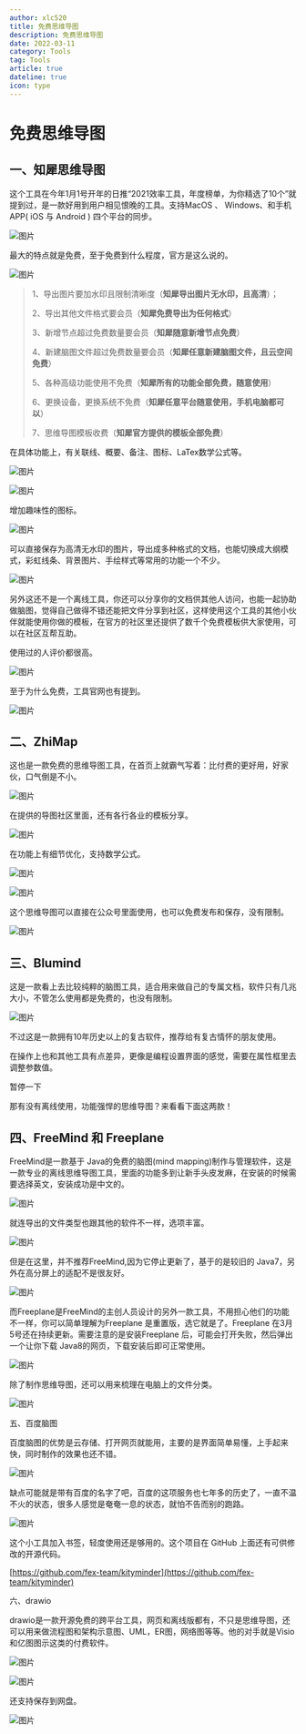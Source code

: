 ```yaml
---
author: xlc520
title: 免费思维导图
description: 免费思维导图
date: 2022-03-11
category: Tools
tag: Tools
article: true
dateline: true
icon: type
---
```


# 免费思维导图

## 一、知犀思维导图

这个工具在今年1月1号开年的日推“2021效率工具，年度榜单，为你精选了10个”就提到过，是一款好用到用户相见恨晚的工具。支持MacOS 、 Windows、和手机APP( iOS 与 Android ) 四个平台的同步。

![图片](https://static.xlc520.ml/blogImage/640-1674185301697-0.png)

最大的特点就是免费，至于免费到什么程度，官方是这么说的。

![图片](https://static.xlc520.ml/blogImage/640-1674185301697-3.png)

> 1、导出图片要加水印且限制清晰度（**知犀导出图片无水印，且高清**）；
>
> 2、导出其他文件格式要会员（**知犀免费导出为任何格式**）
>
> 3、新增节点超过免费数量要会员（**知犀随意新增节点免费**）
>
> 4、新建脑图文件超过免费数量要会员（**知犀任意新建脑图文件，且云空间免费**）
>
> 5、各种高级功能使用不免费（**知犀所有的功能全部免费，随意使用**）
>
> 6、更换设备，更换系统不免费（**知犀任意平台随意使用，手机电脑都可以**）
>
> 7、思维导图模板收费（**知犀官方提供的模板全部免费**）

在具体功能上，有关联线、概要、备注、图标、LaTex数学公式等。

![图片](https://static.xlc520.ml/blogImage/640-1674185322588-6.png)

![图片](https://static.xlc520.ml/blogImage/640-1674185325785-9.png)

增加趣味性的图标。

![图片](https://static.xlc520.ml/blogImage/640-1674185327610-12.png)

可以直接保存为高清无水印的图片，导出成多种格式的文档，也能切换成大纲模式，彩虹线条、背景图片、手绘样式等常用的功能一个不少。

![图片](https://static.xlc520.ml/blogImage/640-1674185330058-15.png)



另外这还不是一个离线工具，你还可以分享你的文档供其他人访问，也能一起协助做脑图，觉得自己做得不错还能把文件分享到社区，这样使用这个工具的其他小伙伴就能使用你做的模板，在官方的社区里还提供了数千个免费模板供大家使用，可以在社区互帮互助。

使用过的人评价都很高。



![图片](https://static.xlc520.ml/blogImage/640-1674185332523-18.png)



至于为什么免费，工具官网也有提到。



![图片](https://static.xlc520.ml/blogImage/640-1674185334667-21.png)



## 二、ZhiMap

这也是一款免费的思维导图工具，在首页上就霸气写着：比付费的更好用，好家伙，口气倒是不小。



![图片](https://static.xlc520.ml/blogImage/640-1674185337753-24.png)



在提供的导图社区里面，还有各行各业的模板分享。



![图片](https://static.xlc520.ml/blogImage/640-1674185340040-27.png)



在功能上有细节优化，支持数学公式。



![图片](https://static.xlc520.ml/blogImage/640-1674185341857-30.png)



![图片](https://static.xlc520.ml/blogImage/640-1674185343498-33.png)



这个思维导图可以直接在公众号里面使用，也可以免费发布和保存，没有限制。



![图片](https://static.xlc520.ml/blogImage/640-1674185345803-36.png)



## 三、Blumind

这是一款看上去比较纯粹的脑图工具，适合用来做自己的专属文档，软件只有几兆大小，不管怎么使用都是免费的，也没有限制。



![图片](https://static.xlc520.ml/blogImage/640-1674185347443-39.png)



不过这是一款拥有10年历史以上的复古软件，推荐给有复古情怀的朋友使用。

在操作上也和其他工具有点差异，更像是编程设置界面的感觉，需要在属性框里去调整参数值。



暂停一下

那有没有离线使用，功能强悍的思维导图？来看看下面这两款！



## 四、FreeMind 和 Freeplane

FreeMind是一款基于 Java的免费的脑图(mind mapping)制作与管理软件，这是一款专业的离线思维导图工具，里面的功能多到让新手头皮发麻，在安装的时候需要选择英文，安装成功是中文的。

![图片](https://static.xlc520.ml/blogImage/640-1674185349636-42.png)



就连导出的文件类型也跟其他的软件不一样，选项丰富。



![图片](https://static.xlc520.ml/blogImage/640-1674185351164-45.png)



但是在这里，并不推荐FreeMind,因为它停止更新了，基于的是较旧的 Java7，另外在高分屏上的适配不是很友好。



![图片](https://static.xlc520.ml/blogImage/640-1674185352913-48.png)



而Freeplane是FreeMind的主创人员设计的另外一款工具，不用担心他们的功能不一样，你可以简单理解为Freeplane 是重置版，选它就是了。Freeplane 在3月5号还在持续更新。需要注意的是安装Freeplane 后，可能会打开失败，然后弹出一个让你下载 Java8的网页，下载安装后即可正常使用。



![图片](https://static.xlc520.ml/blogImage/640-1674185354723-51.png)



除了制作思维导图，还可以用来梳理在电脑上的文件分类。



![图片](https://static.xlc520.ml/blogImage/640-1674185357292-54.png)



五、百度脑图

百度脑图的优势是云存储、打开网页就能用，主要的是界面简单易懂，上手起来快，同时制作的效果也还不错。



![图片](https://static.xlc520.ml/blogImage/640-1674185359900-57.png)



缺点可能就是带有百度的名字了吧，百度的这项服务也七年多的历史了，一直不温不火的状态，很多人感觉是奄奄一息的状态，就怕不告而别的跑路。



![图片](https://static.xlc520.ml/blogImage/640-1674185361501-60.png)



这个小工具加入书签，轻度使用还是够用的。这个项目在 GitHub 上面还有可供修改的开源代码。

[https://github.com/fex-team/kityminder](https://github.com/fex-team/kityminder)



六、drawio

drawio是一款开源免费的跨平台工具，网页和离线版都有，不只是思维导图，还可以用来做流程图和架构示意图、UML，ER图，网络图等等。他的对手就是Visio和亿图图示这类的付费软件。



![图片](https://static.xlc520.ml/blogImage/640-1674185363351-63.png)



![图片](https://static.xlc520.ml/blogImage/640-1674185365451-66.png)



还支持保存到网盘。



![图片](https://static.xlc520.ml/blogImage/640-1674185366987-69.png)